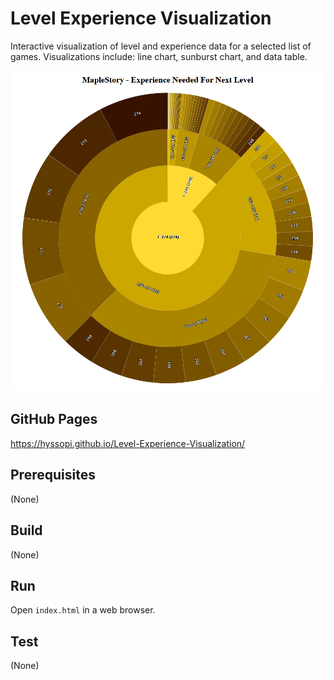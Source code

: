# Level Experience Visualization
Interactive visualization of level and experience data for a selected list of games. Visualizations include: line chart, sunburst chart, and data table.

![splash](images/splash.png)

## GitHub Pages
https://hyssopi.github.io/Level-Experience-Visualization/

## Prerequisites
(None)

## Build
(None)

## Run
Open `index.html` in a web browser.

## Test
(None)
